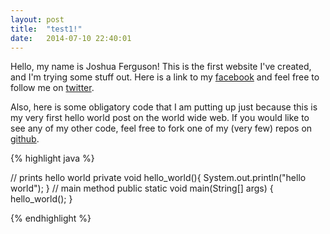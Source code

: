 ```yaml
---
layout: post
title:  "test1!"
date:   2014-07-10 22:40:01
---
```


Hello, my name is Joshua Ferguson! This is the first website I've created, and I'm trying some stuff out.  Here is a link to my [facebook][Facebook] and feel free to follow me on [twitter][Twitter].

Also, here is some obligatory code that I am putting up just because this is my very first hello world post on the world wide web.  If you would like to see any of my other code, feel free to fork one of my (very few) repos on [github][GitHub].

{% highlight java %}

// prints hello world
private void hello_world(){
	System.out.println("hello world");
}
// main method
public static void main(String[] args) {
	hello_world();
}

{% endhighlight %}


[Facebook]:https://www.facebook.com/joshf3rguson?ref=tn_tnmn
[Twitter]: https://twitter.com/JoshuaFerguso10
[GitHub]: https://github.com/jeferguson